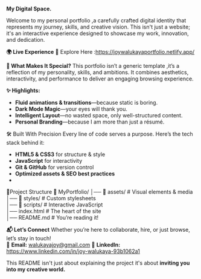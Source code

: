 **My Digital Space.**

Welcome to my personal portfolio ,a carefully crafted digital identity that represents my journey, skills, and creative vision. This isn't just a website; it's an interactive experience designed to showcase my work, innovation, and dedication.  

**🌍 Live Experience**
🔗 Explore Here :https://joywalukayaportfolio.netlify.app/

**🧩 What Makes It Special?**
This portfolio isn’t a generic template ,it’s a reflection of my personality, skills, and ambitions. It combines aesthetics, interactivity, and performance to deliver an engaging browsing experience.  

**✨ Highlights:** 
- **Fluid animations & transitions**—because static is boring.  
- **Dark Mode Magic**—your eyes will thank you.  
- **Intelligent Layout**—no wasted space, only well-structured content.  
- **Personal Branding**—because I am more than just a résumé.  

🛠️ Built With Precision 
Every line of code serves a purpose. Here’s the tech stack behind it:  
- **HTML5 & CSS3** for structure & style  
- **JavaScript** for interactivity  
- **Git & GitHub** for version control  
- **Optimized assets & SEO best practices**
-  
 📁Project Structure
 📁 MyPortfolio/
│── 📂 assets/       # Visual elements & media  
│── 📂 styles/       # Custom stylesheets  
│── 📂 scripts/      # Interactive JavaScript  
│── index.html       # The heart of the site  
│── README.md        # You’re reading it!  
 

**📬 Let’s Connect** 
Whether you’re here to collaborate, hire, or just browse, let’s stay in touch!  
📧 **Email:** walukayajoy@gmail.com
💼 **LinkedIn:** https://www.linkedin.com/in/joy-walukaya-93b1062a1  

This README isn't just about explaining the project it's about **inviting you into my creative world.** 
